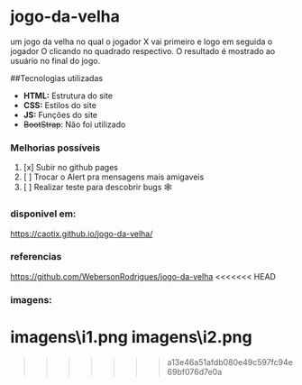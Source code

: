 # jogo-da-velha
um jogo da velha no qual o jogador X vai primeiro e logo em seguida o jogador O clicando no quadrado respectivo.
O  resultado é mostrado ao usuário no final do jogo.

##Tecnologias utilizadas
 - **HTML:** Estrutura do site
 - **CSS:** Estilos do site
 - **JS:** Funções do site
 - ~~BootStrap~~: Não foi utilizado

### Melhorias possíveis
1. [x] Subir no github pages
2. [ ] Trocar o Alert pra mensagens mais amigaveis
3. [ ] Realizar teste para descobrir bugs 🕸

### disponivel em:
https://caotix.github.io/jogo-da-velha/
### referencias
https://github.com/WebersonRodrigues/jogo-da-velha
<<<<<<< HEAD

### imagens:
imagens\i1.png
imagens\i2.png
=======
>>>>>>> a13e46a51afdb080e49c597fc94e69bf076d7e0a
